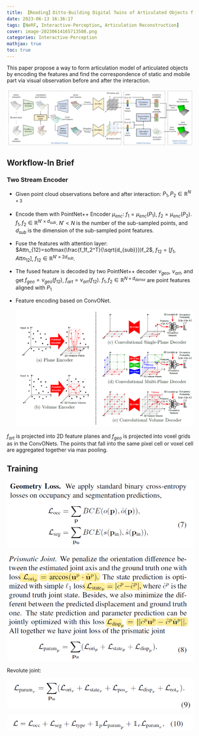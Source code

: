 ```yaml
---
title: 【Reading】Ditto-Building Digital Twins of Articulated Objects from Interaction
date: 2023-06-13 16:36:17
tags: [NeRF, Interactive-Perception, Articulation Reconstruction]
cover: image-20230614165713508.png
categories: Interactive-Perception
mathjax: true
toc: true
---
```


This paper propose a way to form articulation model of articulated objects by encoding the features and find the correspondence of static and mobile part via visual observation before and after the interaction.

<!-- more -->

![image-20230616163010066](ditto/image-20230616163010066.png)

## Workflow-In Brief

### Two Stream Encoder

- Given point cloud observations before and after interaction: $P_1,P_2 \in \mathbb R^{N\times 3}$
- Encode them with PointNet++ Encoder $\mu_{enc}$: $f_1=\mu_{enc}(P_1)$, $f_2=\mu_{enc}(P_2)$. $f_1,f_2\in \mathbb R^{N'\times d_{sub}}$. $N'<N$ is the number of the sub-sampled points, and $d_{sub}$ is the dimension of the sub-sampled point features.

- Fuse the features with attention layer: $Attn_{12}=softmax(\frac{f_1f_2^T}{\sqrt{d_{sub}}})f_2$, $f_{12}=[f_1,Attn_{12}]$, $f_{12}\in \mathbb R^{N'\times 2 d_{sub}}$.

- The fused feature is decoded by two PointNet++ decoder $\nu_{geo}$, $\nu_{art}$, and get $f_{geo}=\nu_{geo}(f_{12})$, $f_{art}=\nu_{art}(f_{12})$. $f_1,f_2\in \mathbb R^{N\times{d_{dense}}}$ are point features aligned with $P_1$

- Feature encoding based on ConvONet.

  ![image-20230616183619689](ditto/image-20230616183619689.png)

$f_{art}$ is projected into 2D feature planes and $f_{geo}$ is projected into voxel grids as in the ConvONets. The points that fall into the same pixel cell or voxel cell are aggregated together via max pooling.



## Training 

![image-20230616185216164](ditto/image-20230616185216164.png)

![image-20230616185327505](ditto/image-20230616185327505.png)

Revolute joint:

![image-20230616185351385](ditto/image-20230616185351385.png)

![image-20230616185433598](ditto/image-20230616185433598.png)

